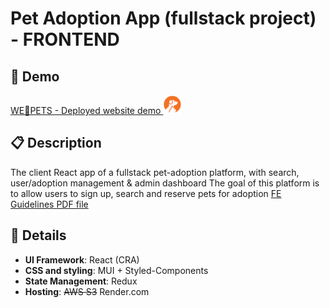 # Pet Adoption App (fullstack project) - FRONTEND

## :mega: Demo
[WE🧡PETS - Deployed website demo <img src='./logo.png' width=30px />](https://wepets.onrender.com)

## :clipboard: Description
The client React app of a fullstack pet-adoption platform, with search, user/adoption management & admin dashboard
The goal of this platform is to allow users to sign up, search and reserve pets for adoption
[FE Guidelines PDF file](../itc-guidelines/Frontend.pdf)

## :book: Details
 * **UI Framework**: React (CRA)
 * **CSS and styling**: MUI + Styled-Components
 * **State Management**: Redux
 * **Hosting**: ~~AWS S3~~ Render.com




